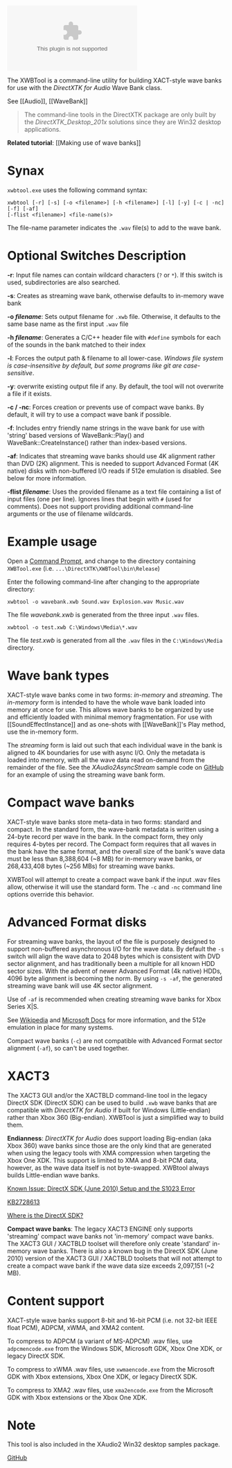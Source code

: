 [![xwbtool.exe](https://img.shields.io/github/downloads/Microsoft/DirectXTK/latest/xwbtool.exe?style=for-the-badge)](https://github.com/microsoft/DirectXTK/releases/latest/download/xwbtool.exe)

The XWBTool is a command-line utility for building XACT-style wave banks for use with the _DirectXTK for Audio_ Wave Bank class.

See [[Audio]], [[WaveBank]]

> The command-line tools in the DirectXTK package are only built by the _DirectXTK_Desktop_201x_ solutions since they are Win32 desktop applications.

**Related tutorial**: [[Making use of wave banks]]

# Synax

``xwbtool.exe`` uses the following command syntax:

    xwbtool [-r] [-s] [-o <filename>] [-h <filename>] [-l] [-y] [-c | -nc] [-f] [-af]
    [-flist <filename>] <file-name(s)>

The file-name parameter indicates the ``.wav`` file(s) to add to the wave bank.

# Optional Switches Description

**-r**: Input file names can contain wildcard characters (``?`` or ``*``). If this switch is used, subdirectories are also searched.

**-s**: Creates as streaming wave bank, otherwise defaults to in-memory wave bank

**-o _filename_**: Sets output filename for ``.xwb`` file. Otherwise, it defaults to the same base name as the first input ``.wav`` file

**-h _filename_**: Generates a C/C++ header file with ``#define`` symbols for each of the sounds in the bank matched to their index

**-l**: Forces the output path & filename to all lower-case. *Windows file system is case-insensitive by default, but some programs like git are case-sensitive*.

**-y**: overwrite existing output file if any. By default, the tool will not overwrite a file if it exists.

**-c / -nc**: Forces creation or prevents use of compact wave banks. By default, it will try to use a compact wave bank if possible.

**-f**: Includes entry friendly name strings in the wave bank for use with 'string' based versions of WaveBank::Play() and WaveBank::CreateInstance() rather than index-based versions.

**-af**: Indicates that streaming wave banks should use 4K alignment rather than DVD (2K) alignment. This is needed to support Advanced Format (4K native) disks with non-buffered I/O reads if 512e emulation is disabled. See below for more information.

**-flist _filename_**: Uses the provided filename as a text file containing a list of input files (one per line). Ignores lines that begin with ``#`` (used for comments). Does not support providing additional command-line arguments or the use of filename wildcards.

# Example usage

Open a [Command Prompt](http://windows.microsoft.com/en-us/windows/command-prompt-faq), and change to the directory containing ``XWBTool.exe`` (i.e. ``...\DirectXTK\XWBTool\bin\Release``)

Enter the following command-line after changing to the appropriate directory:

    xwbtool -o wavebank.xwb Sound.wav Explosion.wav Music.wav

The file _wavebank.xwb_ is generated from the three input ``.wav`` files.

    xwbtool -o test.xwb C:\Windows\Media\*.wav

The file _test.xwb_ is generated from all the ``.wav`` files in the ``C:\Windows\Media`` directory.

# Wave bank types
XACT-style wave banks come in two forms: _in-memory_ and _streaming_. The _in-memory_ form is intended to have the whole wave bank loaded into memory at once for use. This allows wave banks to be organized by use and efficiently loaded with minimal memory fragmentation. For use with [[SoundEffectInstance]] and as one-shots with [[WaveBank]]'s Play method, use the in-memory form.

The _streaming_ form is laid out such that each individual wave in the bank is aligned to 4K boundaries for use with async I/O. Only the metadata is loaded into memory, with all the wave data read on-demand from the remainder of the file. See the _XAudio2AsyncStream_ sample code on [GitHub](https://github.com/walbourn/directx-sdk-samples) for an example of using the streaming wave bank form.

# Compact wave banks
XACT-style wave banks store meta-data in two forms: standard and compact. In the standard form, the wave-bank metadata is written using a 24-byte record per wave in the bank. In the compact form, they only requires 4-bytes per record. The Compact form requires that all waves in the bank have the same format, and the overall size of the bank's wave data must be less than 8,388,604 (~8 MB) for in-memory wave banks, or 268,433,408 bytes (~256 MBs) for streaming wave banks.

XWBTool will attempt to create a compact wave bank if the input .wav files allow, otherwise it will use the standard form. The ``-c`` and ``-nc`` command line options override this behavior.

# Advanced Format disks
For streaming wave banks, the layout of the file is purposely designed to support non-buffered asynchronous I/O for the wave data. By default the ``-s`` switch will align the wave data to 2048 bytes which is consistent with DVD sector alignment, and has traditionally been a multiple for all known HDD sector sizes. With the advent of newer Advanced Format (4k native) HDDs, 4096 byte alignment is becoming the norm. By using ``-s -af``, the generated streaming wave bank will use 4K sector alignment.

Use of ``-af`` is recommended when creating streaming wave banks for Xbox Series X|S.

See [Wikipedia](https://en.wikipedia.org/wiki/Advanced_Format) and [Microsoft Docs](https://docs.microsoft.com/en-us/windows/win32/w8cookbook/advanced-format--4k--disk-compatibility-update) for more information, and the 512e emulation in place for many systems.

Compact wave banks (``-c``) are not compatible with Advanced Format sector alignment (``-af``), so can't be used together.

# XACT3
The XACT3 GUI and/or the XACTBLD command-line tool in the legacy DirectX SDK (DirectX SDK) can be used to build ``.xwb`` wave banks that are compatible with _DirectXTK for Audio_ if built for Windows (Little-endian) rather than Xbox 360 (Big-endian). XWBTool is just a simplified way to build them.

**Endianness**: _DirectXTK for Audio_ does support loading Big-endian (aka Xbox 360) wave banks since those are the only kind that are generated when using the legacy tools with XMA compression when targeting the Xbox One XDK. This support is limited to XMA and 8-bit PCM data, however, as the wave data itself is not byte-swapped. XWBtool always builds Little-endian wave banks.

[Known Issue: DirectX SDK (June 2010) Setup and the S1023 Error](https://walbourn.github.io/known-issue-directx-sdk-june-2010-setup-and-the-s1023-error/)

[KB2728613](https://support.microsoft.com/en-us/kb/2728613)

[Where is the DirectX SDK?](https://docs.microsoft.com/en-us/windows/desktop/directx-sdk--august-2009-)

**Compact wave banks**: The legacy XACT3 ENGINE only supports 'streaming' compact wave banks not 'in-memory' compact wave banks. The XACT3 GUI / XACTBLD toolset will therefore only create 'standard' in-memory wave banks. There is also a known bug in the DirectX SDK (June 2010) version of the XACT3 GUI / XACTBLD toolsets that will not attempt to create a compact wave bank if the wave data size exceeds 2,097,151 (~2 MB).

# Content support
XACT-style wave banks support 8-bit and 16-bit PCM (i.e. not 32-bit IEEE float PCM), ADPCM, xWMA, and XMA2 content.

To compress to ADPCM (a variant of MS-ADPCM) .wav files, use ``adpcmencode.exe`` from the Windows SDK, Microsoft GDK, Xbox One XDK, or legacy DirectX SDK.

To compress to xWMA .wav files, use ``xwmaencode.exe`` from the Microsoft GDK with Xbox extensions, Xbox One XDK, or legacy DirectX SDK.

To compress to XMA2 .wav files, use ``xma2encode.exe`` from the Microsoft GDK with Xbox extensions or the Xbox One XDK.

# Note
This tool is also included in the XAudio2 Win32 desktop samples package.

[GitHub](https://github.com/walbourn/directx-sdk-samples)
